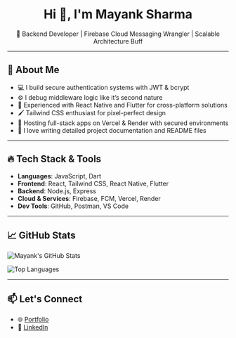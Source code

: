 <h1 align="center">Hi 👋, I'm Mayank Sharma</h1>

<p align="center">
 🔐 Backend Developer | Firebase Cloud Messaging Wrangler | Scalable Architecture Buff
</p>

---

## 🧠 About Me

- 💻 I build secure authentication systems with JWT & bcrypt
- ⚙️ I debug middleware logic like it’s second nature
- 📱 Experienced with React Native and Flutter for cross-platform solutions
- 🖌️ Tailwind CSS enthusiast for pixel-perfect design
- 🚀 Hosting full-stack apps on Vercel & Render with secured environments
- 📘 I love writing detailed project documentation and README files

---

## 🔥 Tech Stack & Tools

- **Languages**: JavaScript, Dart
- **Frontend**: React, Tailwind CSS, React Native, Flutter
- **Backend**: Node.js, Express
- **Cloud & Services**: Firebase, FCM, Vercel, Render
- **Dev Tools**: GitHub, Postman, VS Code

---

## 📈 GitHub Stats

![Mayank's GitHub Stats](https://github-readme-stats.vercel.app/api?username=mayanksharma&show_icons=true&theme=radical&count_private=true&include_all_commits=true&hide_rank=false)

![Top Languages](https://github-readme-stats.vercel.app/api/top-langs/?username=mayanksharma&layout=compact&theme=radical)

---

## 📫 Let's Connect

- 🌐 [Portfolio](https://mayanksharma.vercel.app/)
- 📮 [LinkedIn](https://www.linkedin.com/in/mayank-kumar-sharma-900318318/)
